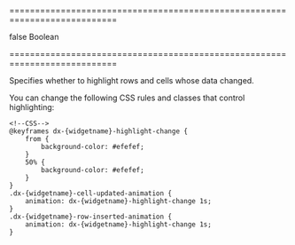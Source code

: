 ===========================================================================
<!--default-->false<!--/default-->
<!--type-->Boolean<!--/type-->
===========================================================================

<!--shortDescription-->
Specifies whether to highlight rows and cells whose data changed. 
<!--/shortDescription-->

<!--fullDescription-->
You can change the following CSS rules and classes that control highlighting:

    <!--CSS-->
    @keyframes dx-{widgetname}-highlight-change {
        from {
            background-color: #efefef;
        }
        50% {
            background-color: #efefef;
        }
    }
    .dx-{widgetname}-cell-updated-animation {
        animation: dx-{widgetname}-highlight-change 1s;
    }
    .dx-{widgetname}-row-inserted-animation {
        animation: dx-{widgetname}-highlight-change 1s;
    }

<!--/fullDescription-->